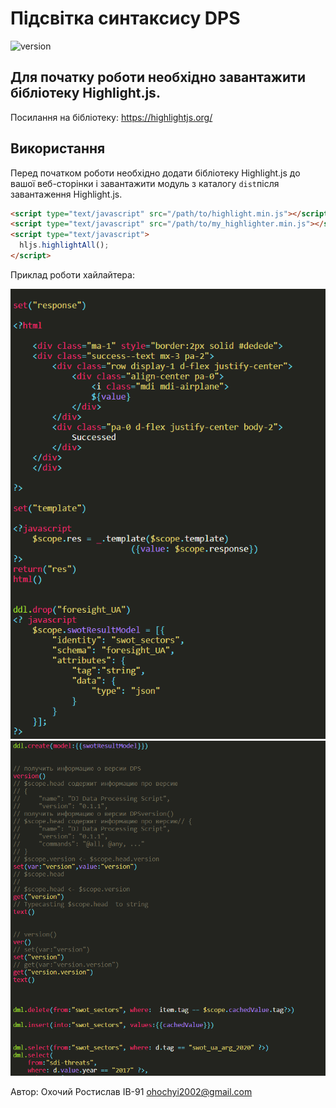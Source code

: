 # Підсвітка синтаксису DPS

![version](https://badgen.net/badge/version/0.0.1/black)

## Для початку роботи необхідно завантажити бібліотеку Highlight.js.
Посилання на бібліотеку:
https://highlightjs.org/

## Використання

Перед початком роботи необхідно додати бібліотеку Highlight.js до вашої веб-сторінки і завантажити модуль з каталогу `dist`після завантаження Highlight.js.

```html
<script type="text/javascript" src="/path/to/highlight.min.js"></script>
<script type="text/javascript" src="/path/to/my_highlighter.min.js"></script>
<script type="text/javascript">
  hljs.highlightAll();
</script>
```
Приклад роботи хайлайтера:

![alt text](Images/Imagе1.png)
![alt text](Images/Image2.png)

Автор: Охочий Ростислав ІВ-91 ohochyi2002@gmail.com
